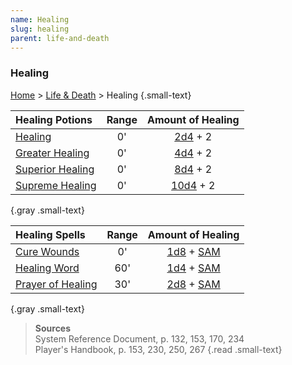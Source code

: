 ```yaml
---
name: Healing
slug: healing
parent: life-and-death
---
```

### Healing
[Home](dm-operations-center) > [Life & Death](life-and-death) > Healing {.small-text}

| Healing Potions                                      |Range| Amount of Healing|
| :----------------------------------------------------| :-: | :-----------------------------------------------------: |
| [Healing](/item/potion-of-healing)                   |  0' | [2d4](/roll/2d4) + 2                                    |
| [Greater Healing](/item/potion-of-greater-healing)   |  0' | [4d4](/roll/4d4) + 2                                    |
| [Superior Healing](/item/potion-of-superior-healing) |  0' | [8d4](/roll/8d4) + 2                                    |
| [Supreme Healing](/item/potion-of-supreme-healing)   |  0' | [10d4](/roll/10d4) + 2                                  |
{.gray .small-text}

| Healing Spells                                       |Range| Amount of Healing|
| :----------------------------------------------------| :-: | :-----------------------------------------------------: |
| [Cure Wounds](/spell/cure-wounds)                    |  0' | [1d8](/roll/1d8) + [SAM](spellcasting-ability-modifier) |
| [Healing Word](/spell/healing-word)                  | 60' | [1d4](/roll/1d4) + [SAM](spellcasting-ability-modifier) |
| [Prayer of Healing](/spell/prayer-of-healing)        | 30' | [2d8](/roll/2d8) + [SAM](spellcasting-ability-modifier) |
{.gray .small-text}

> **Sources** <br/>
> System Reference Document, p. 132, 153, 170, 234<br/>
> Player's Handbook, p. 153, 230, 250, 267
{.read .small-text}